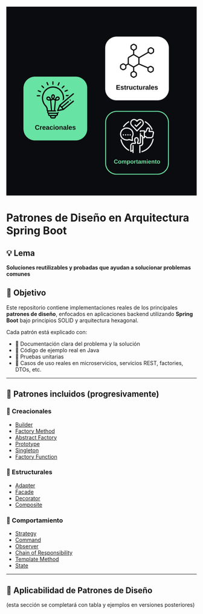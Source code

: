 ![Categorías de Patrones](./docs/categorias-patrones.png)

# Patrones de Diseño en Arquitectura Spring Boot

## 💡 Lema
**Soluciones reutilizables y probadas que ayudan a solucionar problemas comunes**

## 🎯 Objetivo
Este repositorio contiene implementaciones reales de los principales **patrones de diseño**, enfocados en aplicaciones backend utilizando **Spring Boot** bajo principios SOLID y arquitectura hexagonal.

Cada patrón está explicado con:
- 📘 Documentación clara del problema y la solución
- 🧱 Código de ejemplo real en Java
- 🧪 Pruebas unitarias
- 🔁 Casos de uso reales en microservicios, servicios REST, factories, DTOs, etc.

---

## 🧩 Patrones incluidos (progresivamente)

### 🔨 Creacionales
- [Builder](./creacionales/builder/README.md)
- [Factory Method](./creacionales/factory-method/README.md)
- [Abstract Factory](./creacionales/abstract-factory/README.md)
- [Prototype](./creacionales/prototype/README.md)
- [Singleton](./creacionales/singleton/README.md)
- [Factory Function](./creacionales/factory-function/README.md)

### 🧱 Estructurales
- [Adapter](./estructurales/adapter/README.md)
- [Facade](./estructurales/facade/README.md)
- [Decorator](./estructurales/decorator/README.md)
- [Composite](./estructurales/composite/README.md)

### 🔁 Comportamiento
- [Strategy](./comportamiento/strategy/README.md)
- [Command](./comportamiento/command/README.md)
- [Observer](./comportamiento/observer/README.md)
- [Chain of Responsibility](./comportamiento/chain-of-responsibility/README.md)
- [Template Method](./comportamiento/template-method/README.md)
- [State](./comportamiento/state/README.md)

---

## 🧭 Aplicabilidad de Patrones de Diseño

(esta sección se completará con tabla y ejemplos en versiones posteriores)
